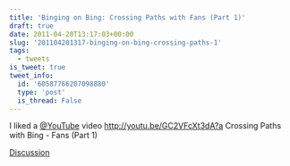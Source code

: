 ```yaml
---
title: 'Binging on Bing: Crossing Paths with Fans (Part 1)'
draft: true
date: 2011-04-20T13:17:03+00:00
slug: '201104201317-binging-on-bing-crossing-paths-1'
tags:
  - tweets
is_tweet: true
tweet_info:
  id: '60587766207098880'
  type: 'post'
  is_thread: False
---
```




I liked a [@YouTube](https://x.com/YouTube) video http://youtu.be/GC2VFcXt3dA?a Crossing Paths with Bing - Fans (Part 1)

[Discussion](https://x.com/sytelus/status/60587766207098880)
